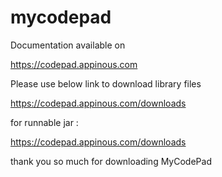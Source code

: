 # mycodepad

Documentation available on 

https://codepad.appinous.com

Please use below link to download library files

https://codepad.appinous.com/downloads

for runnable jar :

https://codepad.appinous.com/downloads

thank you so much for downloading MyCodePad

